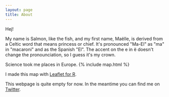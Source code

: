 ```yaml
---
layout: page
title: About
---
```


Hej! 

My name is Salmon, like the fish, and my first name, Maëlle, is derived from a Celtic word that means princess or chief. It's pronounced "Ma-El" as "ma" in "macaroni" and as the Spanish "El". The accent on the e in ë doesn't change the pronounciation, so I guess it's my crown.

Science took me places in Europe. 
{% include map.html %}

I made this map with [Leaflet for R](https://rstudio.github.io/leaflet/).

This webpage is quite empty for now. In the meantime you can find me on [Twitter](https://twitter.com/ma_salmon).
